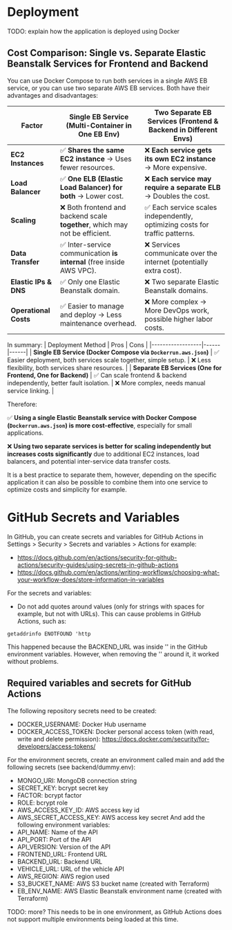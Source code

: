 # Deployment

TODO: explain how the application is deployed using Docker

## Cost Comparison: Single vs. Separate Elastic Beanstalk Services for Frontend and Backend
You can use Docker Compose to run both services in a single AWS EB service, or you can use two separate AWS EB services. Both have their advantages and disadvantages:

| Factor | **Single EB Service (Multi-Container in One EB Env)** | **Two Separate EB Services (Frontend & Backend in Different Envs)** |
|--------|--------------------------------------------------|------------------------------------------------------|
| **EC2 Instances** | ✅ **Shares the same EC2 instance** → Uses fewer resources. | ❌ **Each service gets its own EC2 instance** → More expensive. |
| **Load Balancer** | ✅ **One ELB (Elastic Load Balancer) for both** → Lower cost. | ❌ **Each service may require a separate ELB** → Doubles the cost. |
| **Scaling** | ❌ Both frontend and backend scale **together**, which may not be efficient. | ✅ Each service scales independently, optimizing costs for traffic patterns. |
| **Data Transfer** | ✅ Inter-service communication **is internal** (free inside AWS VPC). | ❌ Services communicate over the internet (potentially extra cost). |
| **Elastic IPs & DNS** | ✅ Only one Elastic Beanstalk domain. | ❌ Two separate Elastic Beanstalk domains. |
| **Operational Costs** | ✅ Easier to manage and deploy → Less maintenance overhead. | ❌ More complex → More DevOps work, possible higher labor costs. |

In summary:
| Deployment Method | Pros | Cons |
|------------------|------|------|
| **Single EB Service (Docker Compose via `Dockerrun.aws.json`)** | ✅ Easier deployment, both services scale together, simple setup. | ❌ Less flexibility, both services share resources. |
| **Separate EB Services (One for Frontend, One for Backend)** | ✅ Can scale frontend & backend independently, better fault isolation. | ❌ More complex, needs manual service linking. |

Therefore: 

✅ **Using a single Elastic Beanstalk service with Docker Compose (`Dockerrun.aws.json`) is more cost-effective**, especially for small applications.

❌ **Using two separate services is better for scaling independently but increases costs significantly** due to additional EC2 instances, load balancers, and potential inter-service data transfer costs.

It is a best practice to separate them, however, depending on the specific application it can also be possible to combine them into one service to optimize costs and simplicity for example.


# GitHub Secrets and Variables


In GitHub, you can create secrets and variables for GitHub Actions in Settings > Security > Secrets and variables > Actions for example:
- https://docs.github.com/en/actions/security-for-github-actions/security-guides/using-secrets-in-github-actions
- https://docs.github.com/en/actions/writing-workflows/choosing-what-your-workflow-does/store-information-in-variables 

For the secrets and variables:
- Do not add quotes around values (only for strings with spaces for example, but not with URLs). This can cause problems in GitHub Actions, such as:
```
getaddrinfo ENOTFOUND 'http
```
This happened because the BACKEND_URL was inside '' in the GitHub environment variables. However, when removing the '' around it, it worked without problems.


## Required variables and secrets for GitHub Actions
The following repository secrets need to be created:
- DOCKER_USERNAME: Docker Hub username
- DOCKER_ACCESS_TOKEN: Docker personal access token (with read, write and delete permission): https://docs.docker.com/security/for-developers/access-tokens/

For the environment secrets, create an environment called main and add the following secrets (see backend/dummy.env):
- MONGO_URI: MongoDB connection string
- SECRET_KEY: bcrypt secret key
- FACTOR: bcrypt factor
- ROLE: bcrypt role
- AWS_ACCESS_KEY_ID: AWS access key id
- AWS_SECRET_ACCESS_KEY: AWS access key secret
And add the following environment variables:
- API_NAME: Name of the API
- API_PORT: Port of the API
- API_VERSION: Version of the API
- FRONTEND_URL: Frontend URL
- BACKEND_URL: Backend URL
- VEHICLE_URL: URL of the vehicle API
- AWS_REGION: AWS region used
- S3_BUCKET_NAME: AWS S3 bucket name (created with Terraform)
- EB_ENV_NAME: AWS Elastic Beanstalk environment name (created with Terraform)

TODO: more?
This needs to be in one environment, as GitHub Actions does not support multiple environments being loaded at this time.
